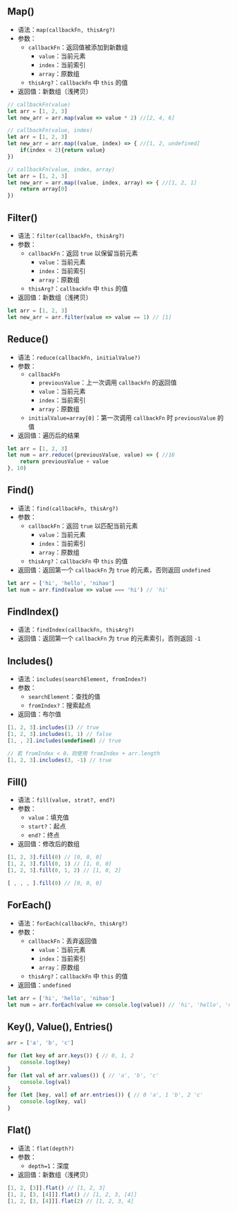 ## Map()
- 语法：`map(callbackFn, thisArg?)`
- 参数：
	- `callbackFn`：返回值被添加到新数组
		- `value`：当前元素
		- `index`：当前索引
		- `array`：原数组
	- `thisArg?`：`callbackFn` 中 `this` 的值
- 返回值：新数组（浅拷贝）
```js
// callbackFn(value)
let arr = [1, 2, 3]
let new_arr = arr.map(value => value * 2) //[2, 4, 6]

// callbackFn(value, index)
let arr = [1, 2, 3]
let new_arr = arr.map((value, index) => { //[1, 2, undefined]
	if(index < 2){return value}
})

// callbackFn(value, index, array)
let arr = [1, 2, 3]
let new_arr = arr.map((value, index, array) => { //[1, 2, 1]
	return array[0]
})
```
## Filter()
- 语法：`filter(callbackFn, thisArg?)`
- 参数：
	- `callbackFn`：返回 `true` 以保留当前元素
		- `value`：当前元素
		- `index`：当前索引
		- `array`：原数组
	- `thisArg?`：`callbackFn` 中 `this` 的值
- 返回值：新数组（浅拷贝）
```js
let arr = [1, 2, 3]
let new_arr = arr.filter(value => value == 1) // [1]
```
## Reduce()
- 语法：`reduce(callbackFn, initialValue?)`
- 参数：
	- `callbackFn`
		- `previousValue`：上一次调用 `callbackFn` 的返回值
		- `value`：当前元素
		- `index`：当前索引
		- `array`：原数组
	- `initialValue=array[0]`：第一次调用 `callbackFn` 时 `previousValue` 的值
- 返回值：遍历后的结果
```js
let arr = [1, 2, 3]
let num = arr.reduce((previousValue, value) => { //16
	return previousValue + value
}, 10)
```
## Find()
- 语法：`find(callbackFn, thisArg?)`
- 参数：
	- `callbackFn`：返回 `true` 以匹配当前元素
		- `value`：当前元素
		- `index`：当前索引
		- `array`：原数组
	- `thisArg?`：`callbackFn` 中 `this` 的值
- 返回值：返回第一个 `callbackFn` 为 `true` 的元素，否则返回 `undefined`
```js
let arr = ['hi', 'hello', 'nihao']
let num = arr.find(value => value === 'hi') // 'hi'
```
## FindIndex()
- 语法：`findIndex(callbackFn, thisArg?)`
- 返回值：返回第一个 `callbackFn` 为 `true` 的元素索引，否则返回 `-1`
## Includes()
- 语法：`includes(searchElement, fromIndex?)`
- 参数：
	- `searchElement`：查找的值
	- `fromIndex?`：搜索起点
- 返回值：布尔值
```js
[1, 2, 3].includes(1) // true
[1, 2, 3].includes(1, 1) // false
[1, , 2].includes(undefined) // true

// 若 fromIndex < 0，则使用 fromIndex + arr.length
[1, 2, 3].includes(3, -1) // true
```
## Fill()
- 语法：`fill(value, strat?, end?)`
- 参数：
	- `value`：填充值
	- `start?`：起点
	- `end?`：终点
- 返回值：修改后的数组
```js
[1, 2, 3].fill(0) // [0, 0, 0]
[1, 2, 3].fill(0, 1) // [1, 0, 0]
[1, 2, 3].fill(0, 1, 2) // [1, 0, 2]

[ , , , ].fill(0) // [0, 0, 0]
```
## ForEach()
- 语法：`forEach(callbackFn, thisArg?)`
- 参数：
	- `callbackFn`：丢弃返回值
		- `value`：当前元素
		- `index`：当前索引
		- `array`：原数组
	- `thisArg?`：`callbackFn` 中 `this` 的值
- 返回值：`undefined`
```js
let arr = ['hi', 'hello', 'nihao']
let num = arr.forEach(value => console.log(value)) // 'hi', 'hello', 'nihao'
```
## Key(), Value(), Entries()
```js
arr = ['a', 'b', 'c']

for (let key of arr.keys()) { // 0, 1, 2
	console.log(key)
}
for (let val of arr.values()) { // 'a', 'b', 'c'
	console.log(val)
}
for (let [key, val] of arr.entries()) { // 0 'a', 1 'b', 2 'c'
	console.log(key, val)
}
```
## Flat()
- 语法：`flat(depth?)`
- 参数：
	- `depth=1`：深度
- 返回值：新数组（浅拷贝）
```js
[1, 2, [3]].flat() // [1, 2, 3]
[1, 2, [3, [4]]].flat() // [1, 2, 3, [4]]
[1, 2, [3, [4]]].flat(2) // [1, 2, 3, 4]
```